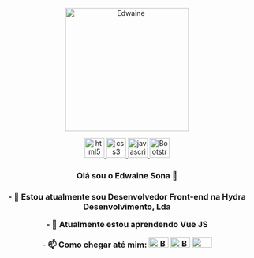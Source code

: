 <p align="center">
    <img class="img-rounded img-circle" src="https://github.com/Edwaine-Sona/Edwaine-Sona/assets/141029980/a5bfbcf8-8fcf-4a9e-9c76-d5676531cc4a" alt="Edwaine" width="250px"/>
   </p>

  <p align="center">
   <a href="https://developer.mozilla.org/pt-BR/docs/Web/HTML">
      <img src="https://cdn.jsdelivr.net/gh/devicons/devicon/icons/html5/html5-plain.svg" alt="html5" width="40" height="40"/>
   </a>
   <a href="https://developer.mozilla.org/pt-BR/docs/Web/CSS">
      <img src="https://cdn.jsdelivr.net/gh/devicons/devicon/icons/css3/css3-plain.svg" alt="css3" width="40" height="40"/>
   </a>
   <a href="https://developer.mozilla.org/en-US/docs/Web/JavaScript">
      <img src="https://cdn.jsdelivr.net/gh/devicons/devicon/icons/javascript/javascript-original.svg" alt="javascript" width="40" height="40"/>
   </a>
  <a href="#">
      <img src="https://www.svgrepo.com/show/353498/bootstrap.svg" alt="Bootstrap" width="40" height="40"/>
   </a>
</p>

<h3 align="center">Olá sou o Edwaine Sona 👋<h3>
<p align="center"> - 🔭 Estou atualmente sou Desenvolvedor Front-end na Hydra Desenvolvimento, Lda</p>
<p align="center"> - 🌱 Atualmente estou aprendendo Vue JS</p>
<p align="center"> - 📫 Como chegar até mim: <img src="https://www.svgrepo.com/show/444567/social-facebook.svg" alt="Bootstrap" width="40" height="20"/> <img src="https://www.svgrepo.com/show/444570/social-instagram.svg" alt="Bootstrap" width="40" height="20"/> <img src="https://www.svgrepo.com/show/512317/github-142.svg" width="40" height="20"/></p>

